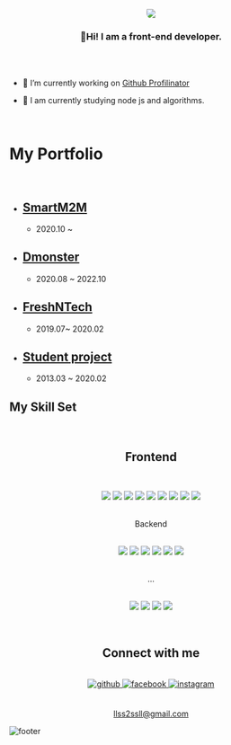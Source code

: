 <div align="center">
<!-- 
![header](https://capsule-render.vercel.app/api?color=gradient&height=300&selection=header&text=HoSeopLee&fontSize=90&) -->

<img src="https://mblogthumb-phinf.pstatic.net/MjAyMDAzMTVfMjY0/MDAxNTg0MjU5ODgyNTQ5.Uwz1guxMV9SVXLW7iDEDmtlbVstumgn84AeSu42rjyMg.WcCNq2ZO5hFqcV8y9RbyiBNCW0TNSXAZk5co7rpnv7Qg.JPEG.se___ovo/%EC%BB%B4%ED%93%A8%ED%84%B0%EB%B0%B0%EA%B2%BD%ED%99%94%EB%A9%B4%EC%9E%90%EC%97%B002.jpg?type=w800" align="center" 
style="border-radius: 10px 100px/120px;" />

</div>

### <div align="center">👋Hi! I am a front-end developer.</div>

<!-- ### <div align="center">🚀I am currently developing ReactNative cross-platform.</div> -->

</br>
</br>

- 🔭 I’m currently working on [Github Profilinator](https://github.com/HoSeopLee)

- 🌱 I am currently studying node js and algorithms.

</br>

# My Portfolio

</br>

- ## <a href="#" target="_blank">SmartM2M</a>
  - 2020.10 ~
- ## <a href="https://leehoseop.notion.site/5c714cecda1742d28201fe9304c85e38?v=43c0a72b7b2c4b719e7f0c7b4cfa3b51" target="_blank">Dmonster</a>
  - 2020.08 ~ 2022.10
- ## <a href="https://leehoseop.notion.site/3285851c64e340ee9abddc2851d88e05?v=6b1a11450f034f4984631f8849138813" target="_blank">FreshNTech</a>
  - 2019.07~ 2020.02
- ## <a href="https://leehoseop.notion.site/1167c42de3c7438c9d8581018e46cf32?v=02e706d984f5492384786b9acf59dc08" target="_blank">Student project</a>
  - 2013.03 ~ 2020.02
    </br>

## My Skill Set

</br>

## <div align="center">Frontend</div>

</br>
<div align="center">
<p>
  <img src="https://img.shields.io/badge/React-61DAFB?style=flat-square&logo=React&logoColor=black"/>
  <img src="https://img.shields.io/badge/gatsby-764ABC?style=flat-square&logo=gatsby&logoColor=white"/>
  <img src="https://img.shields.io/badge/ReactNative-61DAFB?style=flat-square&logo=React&logoColor=black"/>
  <img src="https://img.shields.io/badge/Redux-764ABC?style=flat-square&logo=Redux&logoColor=white"/>
  <img src="https://img.shields.io/badge/JavaScript-F7DF1E?style=flat-square&logo=JavaScript&logoColor=black"/>
  <img src="https://img.shields.io/badge/Bootstrap-7952B3?style=flat-square&logo=Bootstrap&logoColor=white"/>
  <img src="https://img.shields.io/badge/HTML5-E34F26?style=flat-square&logo=HTML5&logoColor=white"/>
  <img src="https://img.shields.io/badge/CSS3-1572B6?style=flat-square&logo=CSS3&logoColor=white"/>
  <img src="https://img.shields.io/badge/Chart-FF6384?style=flat-square&logo=Chart.js&logoColor=white"/>
</p>
</br>
</div>
 <div align="center">Backend</div>

</br>
<div align="center">
<p>
  <img src="https://img.shields.io/badge/Node-339933?style=flat-square&logo=Node.js&logoColor=white"/>
  <img src="https://img.shields.io/badge/Express-000000?style=flat-square&logo=Express&logoColor=white"/>
  <img src="https://img.shields.io/badge/MySQL-4479A1?style=flat-square&logo=MySQL&logoColor=white"/>
  <img src="https://img.shields.io/badge/PHP-777BB4?style=flat-square&logo=PHP&logoColor=white"/>
  <img src="https://img.shields.io/badge/Linux-FCC624?style=flat-square&logo=Linux&logoColor=black"/>
  <img src="https://img.shields.io/badge/Nginx-009639?style=flat-square&logo=Nginx&logoColor=white"/>

</p>
</br>
</div>
<div align="center">...</div>

</br>
<div align="center">
<p>
  <img src="https://img.shields.io/badge/AWS-535D6C?style=flat-square&logo=AmazonAws&logoColor=white"/>
  <img src="https://img.shields.io/badge/Git-F05032?style=flat-square&logo=Git&logoColor=white"/>
  <img src="https://img.shields.io/badge/GitLab-FCA121?style=flat-square&logo=GitLab&logoColor=black"/>
  <img src="https://img.shields.io/badge/firebase-FFCA28?style=flat-square&logo=firebase&logoColor=black"/>
</p>
</div>
</td></tr></table>

</br>

## <div align="center">Connect with me</div>

</br>

<div align="center">
<a href="https://github.com/HoSeopLee" target="_blank">
<img src=https://img.shields.io/badge/github-%2324292e.svg?&style=for-the-badge&logo=github&logoColor=white alt=github style="margin-bottom: 5px;" />
</a>
<a href="https://www.facebook.com/profile.php?id=100003049775604" target="_blank">
<img src=https://img.shields.io/badge/facebook-%232E87FB.svg?&style=for-the-badge&logo=facebook&logoColor=white alt=facebook style="margin-bottom: 5px;" />
</a>
<a href="https://instagram.com/lee_ho_seop" target="_blank">
<img src=https://img.shields.io/badge/instagram-%23000000.svg?&style=for-the-badge&logo=instagram&logoColor=white alt=instagram style="margin-bottom: 5px;" />
</a>  
</div>

<br />

<div align="center">

<llss2ssll@gmail.com>

<!-- ![Anurag's GitHub stats](https://github-readme-stats.vercel.app/api?username=HoSeopLee&show_icons=true&theme=radical) -->

</div>

![footer](https://capsule-render.vercel.app/api?color=gradient&section=footer&height=300&selection=header&fontSize=90)
